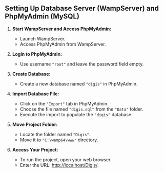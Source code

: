 ## Setting Up Database Server (WampServer) and PhpMyAdmin (MySQL)

1. **Start WampServer and Access PhpMyAdmin:**
   - Launch WampServer.
   - Access PhpMyAdmin from WampServer.

2. **Login to PhpMyAdmin:**
   - Use username `"root"` and leave the password field empty.

3. **Create Database:**
   - Create a new database named `"digis"` in PhpMyAdmin.

4. **Import Database File:**
   - Click on the `"Import"` tab in PhpMyAdmin.
   - Choose the file named `"digis.sql"` from the `"Data"` folder.
   - Execute the import to populate the `"digis"` database.

5. **Move Project Folder:**
   - Locate the folder named `"Digis"`.
   - Move it to `"C:\wamp64\www"` directory.

6. **Access Your Project:**
   - To run the project, open your web browser.
   - Enter the URL: [http://localhost/Digis/](http://localhost/Digis/).
